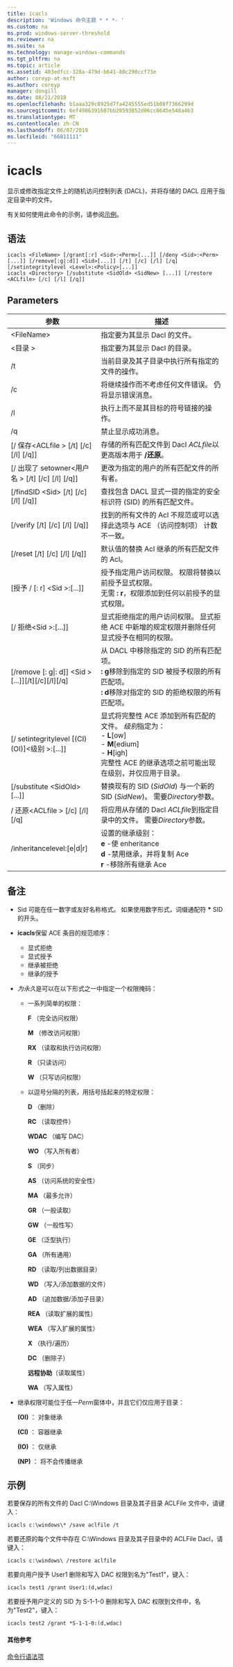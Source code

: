 ```yaml
---
title: icacls
description: 'Windows 命令主题 * * *- '
ms.custom: na
ms.prod: windows-server-threshold
ms.reviewer: na
ms.suite: na
ms.technology: manage-windows-commands
ms.tgt_pltfrm: na
ms.topic: article
ms.assetid: 403edfcc-328a-479d-b641-80c290ccf73e
author: coreyp-at-msft
ms.author: coreyp
manager: dongill
ms.date: 08/21/2018
ms.openlocfilehash: b1aaa329c8925d7fa4245555ed51b08f7366299d
ms.sourcegitcommit: 6ef4986391607bb28593852d06cc6645e548a4b3
ms.translationtype: MT
ms.contentlocale: zh-CN
ms.lasthandoff: 06/07/2019
ms.locfileid: "66811111"
---
```

# <a name="icacls"></a>icacls

显示或修改指定文件上的随机访问控制列表 (DACL)，并将存储的 DACL 应用于指定目录中的文件。

有关如何使用此命令的示例，请参阅[示例](#examples)。

## <a name="syntax"></a>语法

```
icacls <FileName> [/grant[:r] <Sid>:<Perm>[...]] [/deny <Sid>:<Perm>[...]] [/remove[:g|:d]] <Sid>[...]] [/t] [/c] [/l] [/q] [/setintegritylevel <Level>:<Policy>[...]]
icacls <Directory> [/substitute <SidOld> <SidNew> [...]] [/restore <ACLfile> [/c] [/l] [/q]]
```

## <a name="parameters"></a>Parameters

|参数|描述|
|---------|-----------|
|\<FileName>|指定要为其显示 Dacl 的文件。|
|\<目录 >|指定要为其显示 Dacl 的目录。|
|/t|当前目录及其子目录中执行所有指定的文件的操作。|
|/c|将继续操作而不考虑任何文件错误。 仍将显示错误消息。|
|/l|执行上而不是其目标的符号链接的操作。|
|/q|禁止显示成功消息。|
|[/ 保存\<ACLfile > [/t] [/c] [/l] [/q]]|存储的所有匹配文件到 Dacl *ACLfile*以更高版本用于 **/还原**。|
|[/ 出现了 setowner\<用户名 > [/t] [/c] [/l] [/q]]|更改为指定的用户的所有匹配文件的所有者。|
|[/findSID \<Sid> [/t] [/c] [/l] [/q]]|查找包含 DACL 显式一提的指定的安全标识符 (SID) 的所有匹配文件。|
|[/verify [/t] [/c] [/l] [/q]]|找到的所有文件的 Acl 不规范或可以选择此选项与 ACE （访问控制项） 计数不一致。|
|[/reset [/t] [/c] [/l] [/q]]|默认值的替换 Acl 继承的所有匹配文件的 Acl。|
|[授予 / [: r] \<Sid >:<Perm>[...]]|授予指定用户访问权限。 权限将替换以前授予显式权限。</br>无需 **: r**，权限添加到任何以前授予的显式权限。|
|[/ 拒绝\<Sid >:<Perm>[...]]|显式拒绝指定的用户访问权限。 显式拒绝 ACE 中新增的规定权限并删除任何显式授予在相同的权限。|
|[/remove [: g\|: d]] \<Sid > [...]][/t][/c][/l][/q]|从 DACL 中移除指定的 SID 的所有匹配项。</br>**: g**移除到指定的 SID 被授予权限的所有匹配项。</br>**: d**移除对指定的 SID 的拒绝权限的所有匹配项。|
|[/ setintegritylevel [(CI)(OI)]\<级别 >:<Policy>[...]]|显式将完整性 ACE 添加到所有匹配的文件。 *级别*指定为：</br>-   **L**[ow]</br>-   **M**[edium]</br>-   **H**[igh]</br>完整性 ACE 的继承选项之前可能出现在级别，并仅应用于目录。|
|[/substitute \<SidOld> <SidNew> [...]]|替换现有的 SID (*SidOld*) 与一个新的 SID (*SidNew*)。 需要*Directory*参数。|
|/ 还原\<ACLfile > [/c] [/l] [/q]|将应用从存储的 Dacl *ACLfile*到指定目录中的文件。 需要*Directory*参数。|
|/inheritancelevel:[e\|d\|r]|设置的继承级别： <br>  **e** -使 enheritance <br>**d** -禁用继承，并将复制 Ace <br>**r** -移除所有继承 Ace

## <a name="remarks"></a>备注

-   Sid 可能在任一数字或友好名称格式。 如果使用数字形式，词缀通配符 **&#42;** SID 的开头。
-   **icacls**保留 ACE 条目的规范顺序：  
    -   显式拒绝
    -   显式授予
    -   继承被拒绝
    -   继承的授予
-   *为永久*是可以在以下形式之一中指定一个权限掩码：  
    -   一系列简单的权限：

        **F** （完全访问权限）

        **M** （修改访问权限）

        **RX** （读取和执行访问权限）

        **R** （只读访问）

        **W** （只写访问权限）
    -   以逗号分隔的列表，用括号括起来的特定权限：

        **D** （删除）

        **RC** （读取控件）

        **WDAC** （编写 DAC）

        **WO** （写入所有者）

        **S** （同步）

        **AS** （访问系统的安全性）

        **MA** （最多允许）

        **GR** （一般读取）

        **GW** （一般性写）

        **GE** （泛型执行）

        **GA** （所有通用）

        **RD** （读取/列出数据目录）

        **WD** （写入/添加数据的文件）

        **AD** （追加数据/添加子目录）

        **REA** （读取扩展的属性）

        **WEA** （写入扩展的属性）

        **X** （执行/遍历）

        **DC** （删除子）

        **远程协助**（读取属性）

        **WA** （写入属性）
-   继承权限可能位于任一*Perm*窗体中，并且它们仅应用于目录：

    **(OI)** ： 对象继承

    **(CI)** ： 容器继承

    **(IO)** ： 仅继承

    **(NP)** ： 将不会传播继承

## <a name="examples"></a>示例

若要保存的所有文件的 Dacl C:\Windows 目录及其子目录 ACLFile 文件中，请键入：

```
icacls c:\windows\* /save aclfile /t
```

若要还原的每个文件中存在 C:\Windows 目录及其子目录中的 ACLFile Dacl，请键入：

```
icacls c:\windows\ /restore aclfile
```

若要向用户授予 User1 删除和写入 DAC 权限到名为"Test1"，键入：

```
icacls test1 /grant User1:(d,wdac)
```

若要授予用户定义的 SID 为 S-1-1-0 删除和写入 DAC 权限到文件中，名为"Test2"，键入：

```
icacls test2 /grant *S-1-1-0:(d,wdac)
```

#### <a name="additional-references"></a>其他参考

[命令行语法项](command-line-syntax-key.md)
